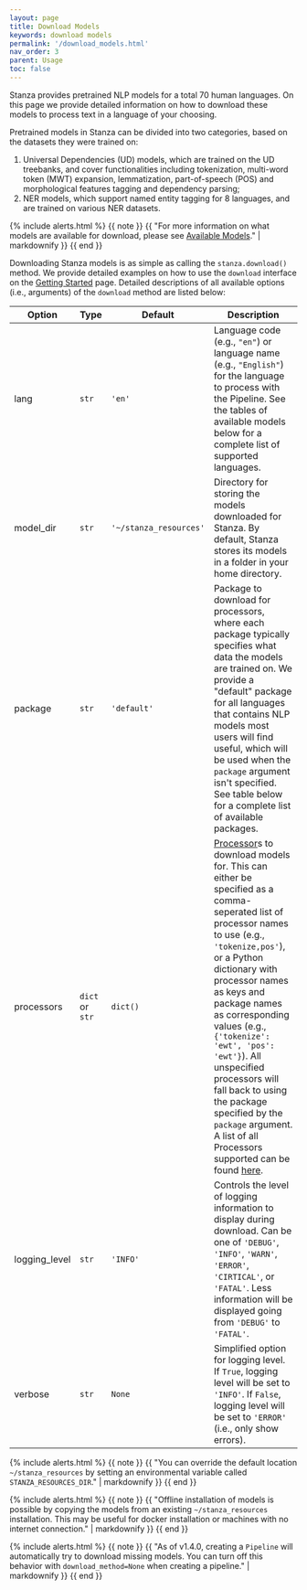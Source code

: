 ```yaml
---
layout: page
title: Download Models
keywords: download models
permalink: '/download_models.html'
nav_order: 3
parent: Usage
toc: false
---
```


Stanza provides pretrained NLP models for a total 70 human languages. On this page we provide detailed information on how to download these models to process text in a language of your choosing.

Pretrained models in Stanza can be divided into two categories, based on the datasets they were trained on:
1. Universal Dependencies (UD) models, which are trained on the UD treebanks, and cover functionalities including tokenization, multi-word token (MWT) expansion, lemmatization, part-of-speech (POS) and morphological features tagging and dependency parsing;
2. NER models, which support named entity tagging for 8 languages, and are trained on various NER datasets.

{% include alerts.html %}
{{ note }}
{{ "For more information on what models are available for download, please see [Available Models](available_models.md)." | markdownify }}
{{ end }}


Downloading Stanza models is as simple as calling the `stanza.download()` method. We provide detailed examples on how to use the `download` interface on the [Getting Started](installation_usage.md#building-a-pipeline) page. Detailed descriptions of all available options (i.e., arguments) of the `download` method are listed below:

| Option | Type | Default | Description |
| --- | --- | --- | --- |
| lang | `str` | `'en'` | Language code (e.g., `"en"`) or language name (e.g., `"English"`) for the language to process with the Pipeline. See the tables of available models below for a complete list of supported languages. |
| model_dir | `str` | `'~/stanza_resources'` | Directory for storing the models downloaded for Stanza. By default, Stanza stores its models in a folder in your home directory.  |
| package | `str` | `'default'` | Package to download for processors, where each package typically specifies what data the models are trained on. We provide a "default" package for all languages that contains NLP models most users will find useful, which will be used when the `package` argument isn't specified. See table below for a complete list of available packages. |
| processors | `dict` or `str` | `dict()` | [Processor](pipeline.md#processors)s to download models for. This can either be specified as a comma-seperated list of processor names to use (e.g., `'tokenize,pos'`), or a Python dictionary with processor names as keys and package names as corresponding values (e.g., `{'tokenize': 'ewt', 'pos': 'ewt'}`). All unspecified processors will fall back to using the package specified by the `package` argument. A list of all Processors supported can be found [here](pipeline.md#processors).   |
| logging_level | `str` | `'INFO'` | Controls the level of logging information to display during download. Can be one of `'DEBUG'`, `'INFO'`, `'WARN'`, `'ERROR'`, `'CIRTICAL'`, or `'FATAL'`. Less information will be displayed going from `'DEBUG'` to `'FATAL'`. |
| verbose | `str` | `None` | Simplified option for logging level. If `True`, logging level will be set to `'INFO'`. If `False`, logging level will be set to `'ERROR'` (i.e., only show errors).  |

{% include alerts.html %}
{{ note }}
{{ "You can override the default location `~/stanza_resources` by setting an environmental variable called `STANZA_RESOURCES_DIR`." | markdownify }}
{{ end }}

{% include alerts.html %}
{{ note }}
{{ "Offline installation of models is possible by copying the models from an existing `~/stanza_resources` installation.  This may be useful for docker installation or machines with no internet connection." | markdownify }}
{{ end }}

{% include alerts.html %}
{{ note }}
{{ "As of v1.4.0, creating a `Pipeline` will automatically try to download missing models.  You can turn off this behavior with `download_method=None` when creating a pipeline." | markdownify }}
{{ end }}

